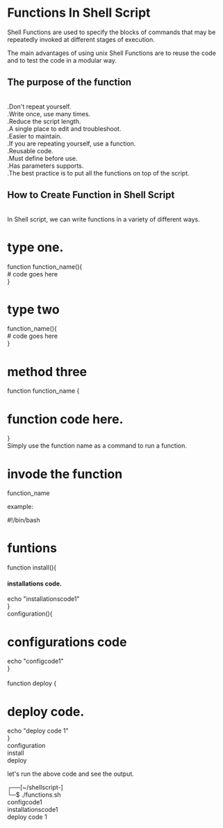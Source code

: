 <h1> Functions In Shell Script </h1>


<p>

Shell Functions are used to specify the blocks of commands that may be repeatedly invoked at different stages of execution.<br>

The main advantages of using unix Shell Functions are to reuse the code and to test the code in a modular way.<br>

<h2>The purpose of the function</h2><br>
.Don't repeat yourself.<br>
.Write once, use many times.<br>
.Reduce the script length.<br>
.A single place to edit and troubleshoot.<br>
.Easier to maintain.<br>
.If you are repeating yourself, use a function.<br>
.Reusable code.<br>
.Must define before use.<br>
.Has parameters supports.<br>
.The best practice is to put all the functions on top of the script.<br>


<h2>How to Create Function in Shell Script</h2><br>
In Shell script, we can write functions in a variety of different ways.<br>

# type one.<br>
function function_name(){<br>
    # code goes here<br>
}<br>

# type two<br>
function_name(){<br>
    # code goes here<br>
}<br>
# method three<br>
function function_name {<br>
   # function code here.<br>
}<br>
Simply use the function name as a command to run a function.<br>

# invode the function<br>
function_name<br>

example:<br>

#!/bin/bash<br>

# funtions<br>
function install(){<br>
  #### installations code.<br>
  echo "installationscode1"<br>
}<br>
configuration(){<br>
  # configurations code<br>
  echo "configcode1"<br>
}<br>
<br>
function deploy {<br>
  # deploy code.<br>
  echo "deploy code 1"<br>
}<br>
configuration<br>
install<br>
deploy<br>

let's run the above code and see the output.<br>

┌──[~/shellscript-]<br>
└─$ ./functions.sh<br>
configcode1<br>
installationscode1<br>
deploy code 1<br>
<br>





</p>